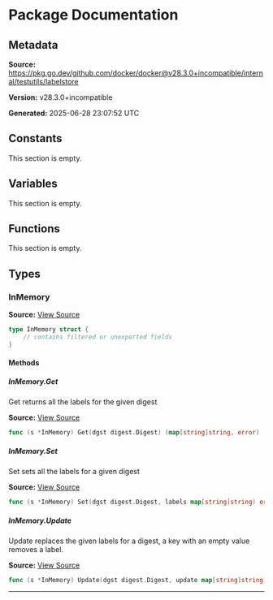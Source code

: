 # Package Documentation

## Metadata

**Source:** https://pkg.go.dev/github.com/docker/docker@v28.3.0+incompatible/internal/testutils/labelstore

**Version:** v28.3.0+incompatible

**Generated:** 2025-06-28 23:07:52 UTC

## Constants

This section is empty.

## Variables

This section is empty.

## Functions

This section is empty.

## Types

### InMemory

**Source:** [View Source](https://github.com/docker/docker/blob/v28.3.0/internal/testutils/labelstore/memory_label_store.go#L9)  

```go
type InMemory struct {
	// contains filtered or unexported fields
}
```

#### Methods

##### InMemory.Get

Get returns all the labels for the given digest

**Source:** [View Source](https://github.com/docker/docker/blob/v28.3.0/internal/testutils/labelstore/memory_label_store.go#L15)  

```go
func (s *InMemory) Get(dgst digest.Digest) (map[string]string, error)
```

##### InMemory.Set

Set sets all the labels for a given digest

**Source:** [View Source](https://github.com/docker/docker/blob/v28.3.0/internal/testutils/labelstore/memory_label_store.go#L23)  

```go
func (s *InMemory) Set(dgst digest.Digest, labels map[string]string) error
```

##### InMemory.Update

Update replaces the given labels for a digest,
a key with an empty value removes a label.

**Source:** [View Source](https://github.com/docker/docker/blob/v28.3.0/internal/testutils/labelstore/memory_label_store.go#L35)  

```go
func (s *InMemory) Update(dgst digest.Digest, update map[string]string) (map[string]string, error)
```

---

